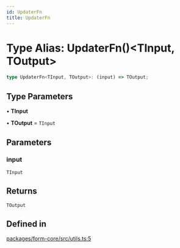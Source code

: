 ```yaml
---
id: UpdaterFn
title: UpdaterFn
---
```


# Type Alias: UpdaterFn()\<TInput, TOutput\>

```ts
type UpdaterFn<TInput, TOutput>: (input) => TOutput;
```

## Type Parameters

• **TInput**

• **TOutput** = `TInput`

## Parameters

### input

`TInput`

## Returns

`TOutput`

## Defined in

[packages/form-core/src/utils.ts:5](https://github.com/TanStack/Formblob/main/packages/form-core/src/utils.ts#L5)
